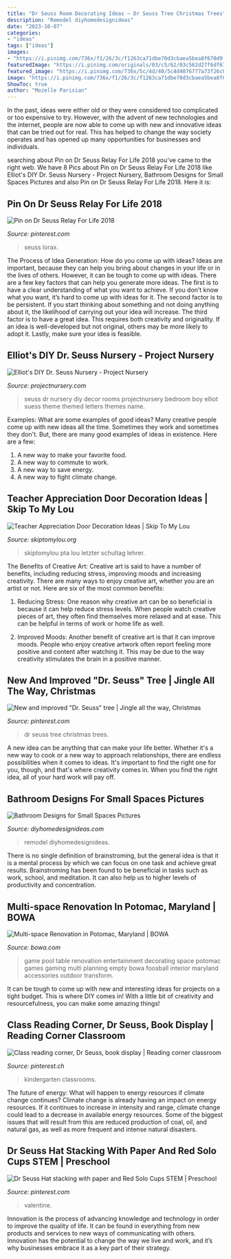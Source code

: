 ```yaml
---
title: "Dr Seuss Room Decorating Ideas ~ Dr Seuss Tree Christmas Trees"
description: "Remodel diyhomedesignideas"
date: "2023-10-07"
categories:
- "ideas"
tags: ["ideas"]
images:
- "https://i.pinimg.com/736x/f1/26/3c/f1263ca71dbe70d3cbaea5bea8f670d9.jpg"
featuredImage: "https://i.pinimg.com/originals/03/c5/62/03c562d27f6df671962218ca3e6c4fed.jpg"
featured_image: "https://i.pinimg.com/736x/5c/4d/40/5c4d4076777a73f26c05f1219605db41--dr-seuss.jpg"
image: "https://i.pinimg.com/736x/f1/26/3c/f1263ca71dbe70d3cbaea5bea8f670d9.jpg"
ShowToc: true
author: "Mozelle Parisian"
---
```



In the past, ideas were either old or they were considered too complicated or too expensive to try. However, with the advent of new technologies and the internet, people are now able to come up with new and innovative ideas that can be tried out for real. This has helped to change the way society operates and has opened up many opportunities for businesses and individuals.

	

		
searching about Pin on Dr Seuss Relay For Life 2018 you've came to the right web. We have 8 Pics about Pin on Dr Seuss Relay For Life 2018 like Elliot&#039;s DIY Dr. Seuss Nursery - Project Nursery, Bathroom Designs for Small Spaces Pictures and also Pin on Dr Seuss Relay For Life 2018. Here it is:
		
    
## Pin On Dr Seuss Relay For Life 2018

<img loading=lazy src="https://i.pinimg.com/736x/b3/e1/ba/b3e1ba2ed786a5e62ba3621b65a089c3.jpg" onerror="this.onerror=null;this.src='https://tse3.mm.bing.net/th?id=OIP.u8y3XDbmEQC3O-YVcXYbdgHaJ3&amp;pid=15.1';" alt="Pin on Dr Seuss Relay For Life 2018">

_Source: pinterest.com_

>seuss lorax. 

	

The Process of Idea Generation: How do you come up with ideas?
Ideas are important, because they can help you bring about changes in your life or in the lives of others. However, it can be tough to come up with ideas. There are a few key factors that can help you generate more ideas. The first is to have a clear understanding of what you want to achieve. If you don’t know what you want, it’s hard to come up with ideas for it. The second factor is to be persistent. If you start thinking about something and not doing anything about it, the likelihood of carrying out your idea will increase. The third factor is to have a great idea. This requires both creativity and originality. If an idea is well-developed but not original, others may be more likely to adopt it. Lastly, make sure your idea is feasible.

    
## Elliot&#039;s DIY Dr. Seuss Nursery - Project Nursery

<img loading=lazy src="http://projectnursery.com/wp-content/uploads/2012/06/IMG_0231.jpg" onerror="this.onerror=null;this.src='https://tse3.mm.bing.net/th?id=OIP.8a8CvU2qqSd6Qa2tDxLLEQHaFi&amp;pid=15.1';" alt="Elliot&#039;s DIY Dr. Seuss Nursery - Project Nursery">

_Source: projectnursery.com_

>seuss dr nursery diy decor rooms projectnursery bedroom boy elliot suess theme themed letters themes name. 

	

Examples: What are some examples of good ideas?
Many creative people come up with new ideas all the time. Sometimes they work and sometimes they don't. But, there are many good examples of ideas in existence. Here are a few: 
1) A new way to make your favorite food. 
2) A new way to commute to work. 
3) A new way to save energy. 
4) A new way to fight climate change.

    
## Teacher Appreciation Door Decoration Ideas | Skip To My Lou

<img loading=lazy src="https://www.skiptomylou.org/wp-content/uploads/2010/04/TeacherDoor-superstar-1.jpg" onerror="this.onerror=null;this.src='https://tse1.mm.bing.net/th?id=OIP.cYkg-tU2Kjc2ahS02dihHwAAAA&amp;pid=15.1';" alt="Teacher Appreciation Door Decoration Ideas | Skip To My Lou">

_Source: skiptomylou.org_

>skiptomylou pta lou letzter schultag lehrer. 

	

The Benefits of Creative Art:
Creative art is said to have a number of benefits, including reducing stress, improving moods and increasing creativity. There are many ways to enjoy creative art, whether you are an artist or not. Here are six of the most common benefits:
1. Reducing Stress: One reason why creative art can be so beneficial is because it can help reduce stress levels. When people watch creative pieces of art, they often find themselves more relaxed and at ease. This can be helpful in terms of work or home life as well.

2. Improved Moods: Another benefit of creative art is that it can improve moods. People who enjoy creative artwork often report feeling more positive and content after watching it. This may be due to the way creativity stimulates the brain in a positive manner.


    
## New And Improved &quot;Dr. Seuss&quot; Tree | Jingle All The Way, Christmas

<img loading=lazy src="https://i.pinimg.com/736x/5c/4d/40/5c4d4076777a73f26c05f1219605db41--dr-seuss.jpg" onerror="this.onerror=null;this.src='https://tse1.mm.bing.net/th?id=OIP.zPyzZl_xyaMb68cDYLaTNwHaJ3&amp;pid=15.1';" alt="New and improved &quot;Dr. Seuss&quot; tree | Jingle all the way, Christmas">

_Source: pinterest.com_

>dr seuss tree christmas trees. 

	

A new idea can be anything that can make your life better. Whether it's a new way to cook or a new way to approach relationships, there are endless possibilities when it comes to ideas. It's important to find the right one for you, though, and that's where creativity comes in. When you find the right idea, all of your hard work will pay off.

    
## Bathroom Designs For Small Spaces Pictures

<img loading=lazy src="http://diyhomedesignideas.com/photos/template/srnokm0g16bu75rc78gr.jpeg" onerror="this.onerror=null;this.src='https://tse4.mm.bing.net/th?id=OIP.A6J8rEyHtx-8UNHZdfZ8EwHaFj&amp;pid=15.1';" alt="Bathroom Designs for Small Spaces Pictures">

_Source: diyhomedesignideas.com_

>remodel diyhomedesignideas. 

	

There is no single definition of brainstroming, but the general idea is that it is a mental process by which we can focus on one task and achieve great results. Brainstroming has been found to be beneficial in tasks such as work, school, and meditation. It can also help us to higher levels of productivity and concentration.

    
## Multi-space Renovation In Potomac, Maryland | BOWA

<img loading=lazy src="https://bowa.com/wp-content/uploads/2015/06/GRE-Potomac-MD-Renovation-Lower-Level-Game-Room1.jpg" onerror="this.onerror=null;this.src='https://tse4.mm.bing.net/th?id=OIP.oarmivo5f6mbic6fVA5O-AHaE9&amp;pid=15.1';" alt="Multi-space Renovation in Potomac, Maryland | BOWA">

_Source: bowa.com_

>game pool table renovation entertainment decorating space potomac games gaming multi planning empty bowa foosball interior maryland accessories outdoor transform. 

	

It can be tough to come up with new and interesting ideas for projects on a tight budget. This is where DIY comes in! With a little bit of creativity and resourcefulness, you can make some amazing things!

    
## Class Reading Corner, Dr Seuss, Book Display | Reading Corner Classroom

<img loading=lazy src="https://i.pinimg.com/originals/03/c5/62/03c562d27f6df671962218ca3e6c4fed.jpg" onerror="this.onerror=null;this.src='https://tse2.mm.bing.net/th?id=OIP.0AlFva-85vycr-j8jSW8pwHaJ4&amp;pid=15.1';" alt="Class reading corner, Dr Seuss, book display | Reading corner classroom">

_Source: pinterest.ch_

>kindergarten classrooms. 

	

The future of energy: What will happen to energy resources if climate change continues?
Climate change is already having an impact on energy resources. If it continues to increase in intensity and range, climate change could lead to a decrease in available energy resources. Some of the biggest issues that will result from this are reduced production of coal, oil, and natural gas, as well as more frequent and intense natural disasters.

    
## Dr Seuss Hat Stacking With Paper And Red Solo Cups STEM | Preschool

<img loading=lazy src="https://i.pinimg.com/736x/f1/26/3c/f1263ca71dbe70d3cbaea5bea8f670d9.jpg" onerror="this.onerror=null;this.src='https://tse2.mm.bing.net/th?id=OIP.E_AgBYkPhRbRXp06TZC5FQHaKS&amp;pid=15.1';" alt="Dr Seuss Hat stacking with paper and Red Solo Cups STEM | Preschool">

_Source: pinterest.com_

>valentine. 

	

Innovation is the process of advancing knowledge and technology in order to improve the quality of life. It can be found in everything from new products and services to new ways of communicating with others. Innovation has the potential to change the way we live and work, and it’s why businesses embrace it as a key part of their strategy.

